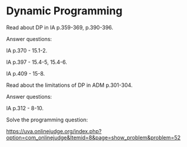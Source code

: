 # Dynamic Programming

Read about DP in IA p.359-369, p.390-396.

Answer questions:

IA p.370 - 15.1-2.

IA p.397 - 15.4-5, 15.4-6.

IA p.409 - 15-8.

Read about the limitations of DP in ADM p.301-304.

Answer questions:

IA p.312 - 8-10.

Solve the programming question:

https://uva.onlinejudge.org/index.php?option=com_onlinejudge&Itemid=8&page=show_problem&problem=52

